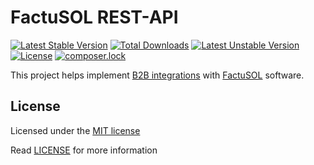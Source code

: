 # FactuSOL REST-API 

[![Latest Stable Version](https://poser.pugx.org/zoilomora/factusol-rest-api/v/stable)](https://packagist.org/packages/zoilomora/factusol-rest-api)
[![Total Downloads](https://poser.pugx.org/zoilomora/factusol-rest-api/downloads)](https://packagist.org/packages/zoilomora/factusol-rest-api)
[![Latest Unstable Version](https://poser.pugx.org/zoilomora/factusol-rest-api/v/unstable)](https://packagist.org/packages/zoilomora/factusol-rest-api)
[![License](https://poser.pugx.org/zoilomora/factusol-rest-api/license)](https://packagist.org/packages/zoilomora/factusol-rest-api)
[![composer.lock](https://poser.pugx.org/zoilomora/factusol-rest-api/composerlock)](https://packagist.org/packages/zoilomora/factusol-rest-api)

This project helps implement [B2B integrations](https://en.wikipedia.org/wiki/Business-to-business) with [FactuSOL](https://www.sdelsol.com/programa-facturacion-factusol/) software.

## License

Licensed under the [MIT license](http://opensource.org/licenses/MIT)

Read [LICENSE](LICENSE) for more information